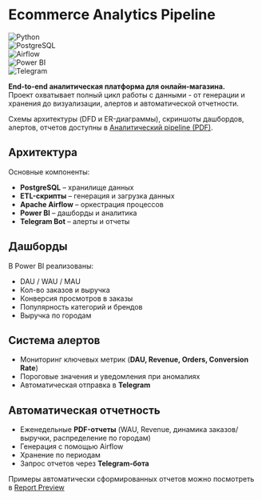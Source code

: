 # Ecommerce Analytics Pipeline  

![Python](https://img.shields.io/badge/Python-3.9-blue?logo=python)  
![PostgreSQL](https://img.shields.io/badge/PostgreSQL-Database-blue?logo=postgresql)  
![Airflow](https://img.shields.io/badge/Apache-Airflow-darkblue?logo=apacheairflow)  
![Power BI](https://img.shields.io/badge/PowerBI-Dashboards-yellow?logo=powerbi)  
![Telegram](https://img.shields.io/badge/Telegram-Bot-26A5E4?logo=telegram)  

**End-to-end аналитическая платформа для онлайн-магазина.**  
Проект охватывает полный цикл работы с данными - от генерации и хранения до визуализации, алертов и автоматической отчетности.  

Схемы архитектуры (DFD и ER-диаграммы), скриншоты дашбордов, алертов, отчетов доступны в  [Аналитический pipeline (PDF)](./Аналитический%20pipeline.pdf).  

## Архитектура  

Основные компоненты:  
- **PostgreSQL** – хранилище данных  
- **ETL-скрипты** – генерация и загрузка данных  
- **Apache Airflow** – оркестрация процессов  
- **Power BI** – дашборды и аналитика  
- **Telegram Bot** – алерты и отчеты  

## Дашборды  

В Power BI реализованы:  
- DAU / WAU / MAU  
- Кол-во заказов и выручка  
- Конверсия просмотров в заказы  
- Популярность категорий и брендов  
- Выручка по городам  

## Система алертов  

- Мониторинг ключевых метрик (**DAU, Revenue, Orders, Conversion Rate**)  
- Пороговые значения и уведомления при аномалиях  
- Автоматическая отправка в **Telegram**  

## Автоматическая отчетность  

- Еженедельные **PDF-отчеты** (WAU, Revenue, динамика заказов/выручки, распределение по городам)  
- Генерация с помощью Airflow  
- Хранение по периодам  
- Запрос отчетов через **Telegram-бота**  

Примеры автоматически сформированных отчетов можно посмотреть в [Report Preview](./ReportPreview)
